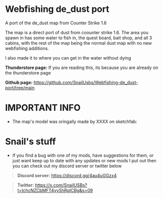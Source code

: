   # Webfishing de_dust port
A port of the de_dust map from Counter Strike 1.6


The map is a direct port of dust from coounter strike 1.6. The area you spawn in has some water to fish in, the quest board, bait shop, and all 3 cabins, with the rest of the map being the normal dust map with no new webfishing additions.

I also made it to where you can get in the water without dying

**Thunderstore page:** If you are reading this, its because you are already on the thunderstore page 

**Github page:** https://github.com/SnailUsbs/Webfishing-de_dust-port/tree/main

# IMPORTANT INFO

- The map's model was oringally made by XXXX on sketchfab: 

# Snail's stuff

- If you find a bug with one of my mods, have suggestions for them, or just want keep up to date with any updates or new mods I put out then you can check out my discord server or twitter below

> **Discord server:** https://discord.gg/4au4uGGzx4

> **Twitter:** https://x.com/SnailUSBs?t=IchcNZCbMFT4yyShRgICBg&s=09
